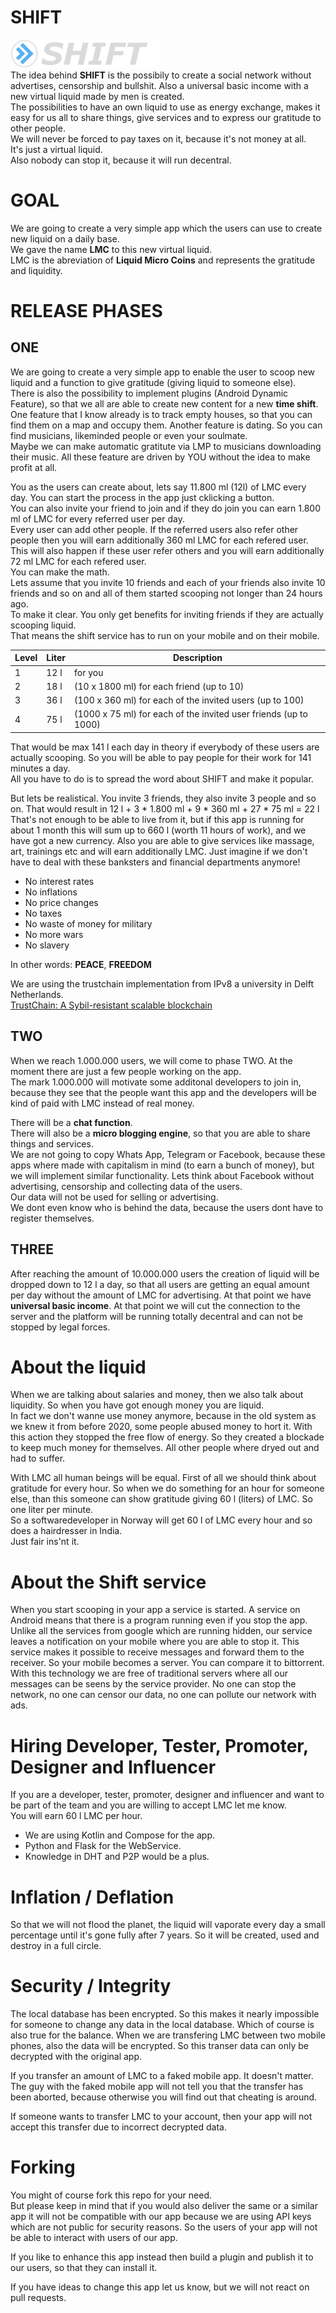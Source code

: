 # SHIFT  
![logo](./images/logo.png "logo")  
The idea behind **SHIFT** is the possibily to create a social network without advertises, censorship and bullshit.
Also a universal basic income with a new virtual liquid made by men is created.  
The possibilities to have an own liquid to use as energy exchange, makes it easy for us all to share things, give services and to express our gratitude to other people.  
We will never be forced to pay taxes on it, because it's not money at all.  
It's just a virtual liquid.  
Also nobody can stop it, because it will run decentral.  

# GOAL
We are going to create a very simple app which the users can use to create new liquid on a daily base.   
We gave the name **LMC** to this new virtual liquid.  
LMC is the abreviation of **Liquid Micro Coins** and represents the gratitude and liquidity.

# RELEASE PHASES
## ONE
We are going to create a very simple app to enable the user to scoop new liquid and a function to give gratitude (giving liquid to someone else).   
There is also the possibility to implement plugins (Android Dynamic Feature), so that we all are able to create new content for a new **time shift**.  
One feature that I know already is to track empty houses, so that you can find them on a map and occupy them. 
Another feature is dating. So you can find musicians, likeminded people or even your soulmate.  
Maybe we can make automatic gratitute via LMP to musicians downloading their music.
All these feature are driven by YOU without the idea to make profit at all.

You as the users can create about, lets say 11.800 ml (12l) of LMC every day. You can start the process in the app just cklicking a button.  
You can also invite your friend to join and if they do join you can earn 1.800 ml of LMC for every referred user per day.   
Every user can add other people.
If the referred users also refer other people then you will earn additionally 360 ml LMC for each refered user.  
This will also happen if these user refer others and you will earn additionally 72 ml LMC for each refered user.  
You can make the math.  
Lets assume that you invite 10 friends and each of your friends also invite 10 friends and so on and all of them started scooping not longer than 24 hours ago.  
To make it clear. You only get benefits for inviting friends if they are actually scooping liquid.  
That means the shift service has to run on your mobile and on their mobile.

| Level | Liter | Description |
|-|-|-|
|1|12 l|for you|  
|2|18 l|(10 x 1800 ml) for each friend (up to 10)|
|3|36 l|(100 x 360 ml) for each of the invited users (up to 100)|
|4|75 l|(1000 x 75 ml) for each of the invited user friends (up to 1000)|

That would be max 141 l each day in theory if everybody of these users are actually scooping. 
So you will be able to pay people for their work for 141 minutes a day.  
All you have to do is to spread the word about SHIFT and make it popular.

But lets be realistical. You invite 3 friends, they also invite 3 people and so on.
That would result in 12 l + 3 * 1.800 ml + 9 * 360 ml + 27 * 75 ml = 22 l  
That's not enough to be able to live from it, but if this app is running for about 1 month this will sum up to 660 l (worth 11 hours of work), and we have got a new currency. Also you are able to give services like massage, art, trainings etc and will earn additionally LMC.
Just imagine if we don't have to deal with these banksters and financial departments anymore!  
- No interest rates  
- No inflations  
- No price changes  
- No taxes 
- No waste of money for military 
- No more wars
- No slavery

In other words: **PEACE**, **FREEDOM**

We are using the trustchain implementation from IPv8 a university in Delft Netherlands.  
[TrustChain: A Sybil-resistant scalable blockchain](https://www.sciencedirect.com/science/article/abs/pii/S0167739X17318988)
 
## TWO
When we reach 1.000.000 users, we will come to phase TWO.
At the moment there are just a few people working on the app.  
The mark 1.000.000 will motivate some additonal developers to join in, because they see that the people want this app and the developers will be kind of paid with LMC instead of real money.

There will be a **chat function**.  
There will also be a **micro blogging engine**, so that you are able to share things and services.    
We are not going to copy Whats App, Telegram or Facebook, because these apps where made with capitalism in mind (to earn a bunch of money), but we will implement similar functionality. Lets think about Facebook without advertising, censorship and collecting data of the users.  
Our data will not be used for selling or advertising.  
We dont even know who is behind the data, because the users dont have to register themselves.

## THREE
After reaching the amount of 10.000.000 users the creation of liquid will be dropped down to 12 l a day, so that all users are getting an equal amount per day without the amount of LMC for advertising. At that point we have **universal basic income**. 
At that point we will cut the connection to the server and the platform will be running totally decentral and can not be stopped by legal forces.

# About the liquid
When we are talking about salaries and money, then we also talk about liquidity. So when you have got enough money you are liquid.  
In fact we don't wanne use money anymore, because in the old system as we knew it from before 2020, some people abused money to hort it. With this action they stopped the free flow of energy. So they created a blockade to keep much money for themselves. All other people where dryed out and had to suffer.  

With LMC all human beings will be equal. First of all we should think about gratitude for every hour. So when we do something for an hour for someone else, than this someone can show gratitude giving 60 l (liters) of LMC. So one liter per minute.  
So a softwaredeveloper in Norway will get 60 l of LMC every hour and so does a hairdresser in India.  
Just fair ins'nt it.  

# About the Shift service
When you start scooping in your app a service is started. A service on Android means that there is a program running even if you stop the app.  
Unlike all the services from google which are running hidden, our service leaves a notification on your mobile where you are able to stop it.
This service makes it possible to receive messages and forward them to the receiver. So your mobile becomes a server. You can compare it to bittorrent.
With this technology we are free of traditional servers where all our messages can be seens by the service provider. 
No one can stop the network, no one can censor our data, no one can pollute our network with ads.

# Hiring Developer, Tester, Promoter, Designer and Influencer
If you are a developer, tester, promoter, designer and influencer and want to be part of the team and you are willing to accept LMC let me know.  
You will earn 60 l LMC per hour.  
- We are using Kotlin and Compose for the app. 
- Python and Flask for the WebService.
- Knowledge in DHT and P2P would be a plus.

# Inflation / Deflation
So that we will not flood the planet, the liquid will vaporate every day a small percentage until it's gone fully after 7 years. So it will be created, used and destroy in a full circle.

# Security / Integrity
The local database has been encrypted. So this makes it nearly impossible for someone to change any data in the local database. Which of course is also true for the balance.
When we are transfering LMC between two mobile phones, also the data will be encrypted. So this transer data can only be decrypted with the original app.

If you transfer an amount of LMC to a faked mobile app. It doesn't matter. The guy with the faked mobile app will not tell you that the transfer has been aborted, because otherwise you will find out that cheating is around.

If someone wants to transfer LMC to your account, then your app will not accept this transfer due to incorrect decrypted data.


# Forking
You might of course fork this repo for your need.  
But please keep in mind that if you would also deliver the same or a similar app it will not be compatible with our app because we are using API keys which are not public for security reasons.  So the users of your app will not be able to interact with users of our app.   

If you like to enhance this app instead then build a plugin and publish it to our users, so that they can install it.   

If you have ideas to change this app let us know, but we will not react on pull requests.
